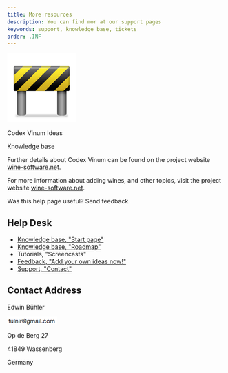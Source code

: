 ```yaml
---
title: More resources
description: You can find mor at our support pages
keywords: support, knowledge base, tickets
order: .INF
---
```


![Under Construction](img/Baustelle.png)


Codex Vinum Ideas

Knowledge base


Further details about Codex Vinum can be found on the project website [wine-software.net](http://www.wine-software.net).


For more information about adding wines, and other topics, visit the project website [wine-software.net](http://www.wine-software.net).


Was this help page useful? Send feedback.

<!-- UserVoice JavaScript SDK (only needed once on a page) -->
<script>(function(){var uv=document.createElement('script');uv.type='text/javascript';uv.async=true;uv.src='//widget.uservoice.com/YYBk61crDDKB65QLD08Fww.js';var s=document.getElementsByTagName('script')[0];s.parentNode.insertBefore(uv,s)})()</script>

<!-- The Classic Widget will be embeded wherever this div is placed -->
<div data-uv-inline="classic_widget" data-uv-mode="feedback" data-uv-primary-color="#cc6d00" data-uv-link-color="#007dbf" data-uv-forum-id="268515" data-uv-width="100%" data-uv-height="550px"></div>




## <i class='fa fa-medkit fa-2x'></i> Help Desk

- [<i class='fa fa-book'></i> Knowledge base, "Start page"](https://winesoftware.uservoice.com/knowledgebase)
- [<i class='fa fa-road'></i> Knowledge base, "Roadmap"](https://winesoftware.uservoice.com/knowledgebase/articles/655261-roadmap)
- <i class='fa fa-film'></i> Tutorials, "Screencasts"  <i class="fa fa-cog fa-spin"></i>
- [<i class='fa fa-bullhorn'></i> Feedback, "Add your own ideas now!"](https://winesoftware.uservoice.com/forums/268515-general)
- [<i class='fa fa-medkit'></i> Support, "Contact"](http://www.wine-software.net/support.html)



## <i class='fa fa-envelope fa-2x'></i> Contact Address

<i class="fa fa-male"></i> Edwin Bühler

<i class="fa fa-envelope-o"></i> <img src="img/epost.png">

<i class="fa fa-home"></i> Op de Berg 27

<i class="fa fa-map-marker"></i> 41849 Wassenberg

<i class="fa fa-globe"></i> Germany


<script src="//platform.linkedin.com/in.js" type="text/javascript"> lang: en_US</script>
<script type="IN/FollowCompany" data-id="6582913" data-counter="right"></script>


